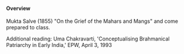 #### Overview

Mukta Salve (1855) "On the Grief of the Mahars and Mangs" and come prepared to class.

Additional reading: Uma Chakravarti, 'Conceptualising Brahmanical Patriarchy in Early India,' EPW, April 3, 1993